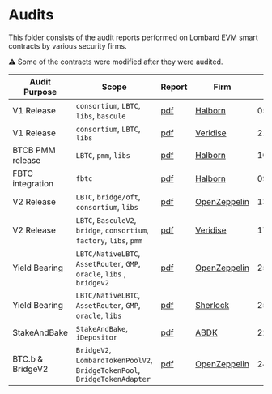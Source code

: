 # Audits

This folder consists of the audit reports performed on Lombard EVM smart contracts by various security firms.

⚠️ Some of the contracts were modified after they were audited.

| Audit Purpose    | Scope                                                                    | Report                                                                                                           | Firm                                         | Date       |
|------------------|--------------------------------------------------------------------------|------------------------------------------------------------------------------------------------------------------|----------------------------------------------|------------|
| V1 Release       | `consortium`, `LBTC`, `libs`, `bascule`                                  | [pdf](https://raw.githubusercontent.com/lombard-finance/evm-smart-contracts/main/docs/audit/Halborn_V1.pdf)      | [Halborn](https://www.halborn.com)           | 05.08.2024 |
| V1 Release       | `consortium`, `LBTC`, `libs`                                             | [pdf](https://raw.githubusercontent.com/lombard-finance/evm-smart-contracts/main/docs/audit/Veridise_V1.pdf)     | [Veridise](https://veridise.com)             | 21.08.2024 |
| BTCB PMM release | `LBTC`, `pmm`, `libs`                                                    | [pdf](https://raw.githubusercontent.com/lombard-finance/evm-smart-contracts/main/docs/audit/Halborn_V1_5.pdf)    | [Halborn](https://www.halborn.com)           | 10.10.2024 |
| FBTC integration | `fbtc`                                                                   | [pdf](https://raw.githubusercontent.com/lombard-finance/evm-smart-contracts/main/docs/audit/Halborn_V2.pdf)      | [Halborn](https://www.halborn.com)           | 09.12.2024 |
| V2 Release       | `LBTC`, `bridge/oft`, `consortium`, `libs`                               | [pdf](https://raw.githubusercontent.com/lombard-finance/evm-smart-contracts/main/docs/audit/OpenZeppelin_V2.pdf) | [OpenZeppelin](https://www.openzeppelin.com) | 13.12.2024 |
| V2 Release       | `LBTC`, `BasculeV2`, `bridge`, `consortium`, `factory`, `libs`, `pmm`    | [pdf](https://raw.githubusercontent.com/lombard-finance/evm-smart-contracts/main/docs/audit/Veridise_V2.pdf)     | [Veridise](https://veridise.com)             | 17.12.2024 |
| Yield Bearing    | `LBTC/NativeLBTC`, `AssetRouter`, `GMP`, `oracle`, `libs` , `bridgev2`   | [pdf](https://raw.githubusercontent.com/lombard-finance/evm-smart-contracts/main/docs/audit/OpenZeppelin_YB.pdf) | [OpenZeppelin](https://www.openzeppelin.com) | 25.07.2025 |
| Yield Bearing    | `LBTC/NativeLBTC`, `AssetRouter`, `GMP`, `oracle`, `libs`                | [pdf](https://raw.githubusercontent.com/lombard-finance/evm-smart-contracts/main/docs/audit/Sherlock_YB.pdf)     | [Sherlock](https://sherlock.xyz/)            | 25.07.2025 |
| StakeAndBake     | `StakeAndBake`, `iDepositor`                                             | [pdf](https://raw.githubusercontent.com/lombard-finance/evm-smart-contracts/main/docs/audit/ABDK_SAB_202509.pdf) | [ABDK](https://abdk.consulting/)             | 22.09.2025 |
| BTC.b & BridgeV2 | `BridgeV2`, `LombardTokenPoolV2`, `BridgeTokenPool`, `BridgeTokenAdapter`| [pdf](https://raw.githubusercontent.com/lombard-finance/evm-smart-contracts/main/docs/audit/OZ_2025_10.pdf)      | [OpenZeppelin](https://www.openzeppelin.com) | 24.10.2025 |
